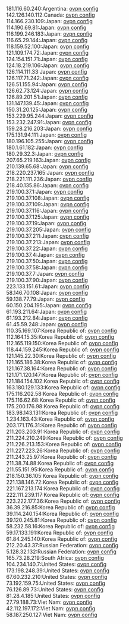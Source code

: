 181.116.60.240:Argentina: [ovpn config](vpn/181_116_60_240.ovpn)  
142.126.140.112:Canada: [ovpn config](vpn/142_126_140_112.ovpn)  
114.166.230.109:Japan: [ovpn config](vpn/114_166_230_109.ovpn)  
114.190.69.81:Japan: [ovpn config](vpn/114_190_69_81.ovpn)  
116.199.246.183:Japan: [ovpn config](vpn/116_199_246_183.ovpn)  
116.65.29.144:Japan: [ovpn config](vpn/116_65_29_144.ovpn)  
118.159.52.100:Japan: [ovpn config](vpn/118_159_52_100.ovpn)  
121.109.174.72:Japan: [ovpn config](vpn/121_109_174_72.ovpn)  
124.154.151.71:Japan: [ovpn config](vpn/124_154_151_71.ovpn)  
124.18.219.106:Japan: [ovpn config](vpn/124_18_219_106.ovpn)  
126.114.111.33:Japan: [ovpn config](vpn/126_114_111_33.ovpn)  
126.117.71.242:Japan: [ovpn config](vpn/126_117_71_242.ovpn)  
126.51.155.94:Japan: [ovpn config](vpn/126_51_155_94.ovpn)  
126.62.73.124:Japan: [ovpn config](vpn/126_62_73_124.ovpn)  
126.89.201.51:Japan: [ovpn config](vpn/126_89_201_51.ovpn)  
131.147.139.45:Japan: [ovpn config](vpn/131_147_139_45.ovpn)  
150.31.20.125:Japan: [ovpn config](vpn/150_31_20_125.ovpn)  
153.229.95.244:Japan: [ovpn config](vpn/153_229_95_244.ovpn)  
153.232.247.91:Japan: [ovpn config](vpn/153_232_247_91.ovpn)  
159.28.216.203:Japan: [ovpn config](vpn/159_28_216_203.ovpn)  
175.131.94.111:Japan: [ovpn config](vpn/175_131_94_111.ovpn)  
180.196.105.255:Japan: [ovpn config](vpn/180_196_105_255.ovpn)  
180.1.61.182:Japan: [ovpn config](vpn/180_1_61_182.ovpn)  
180.29.32.3:Japan: [ovpn config](vpn/180_29_32_3.ovpn)  
207.65.219.163:Japan: [ovpn config](vpn/207_65_219_163.ovpn)  
210.139.65.68:Japan: [ovpn config](vpn/210_139_65_68.ovpn)  
218.220.237.165:Japan: [ovpn config](vpn/218_220_237_165.ovpn)  
218.221.111.236:Japan: [ovpn config](vpn/218_221_111_236.ovpn)  
218.40.135.86:Japan: [ovpn config](vpn/218_40_135_86.ovpn)  
219.100.37.1:Japan: [ovpn config](vpn/219_100_37_1.ovpn)  
219.100.37.108:Japan: [ovpn config](vpn/219_100_37_108.ovpn)  
219.100.37.109:Japan: [ovpn config](vpn/219_100_37_109.ovpn)  
219.100.37.116:Japan: [ovpn config](vpn/219_100_37_116.ovpn)  
219.100.37.125:Japan: [ovpn config](vpn/219_100_37_125.ovpn)  
219.100.37.19:Japan: [ovpn config](vpn/219_100_37_19.ovpn)  
219.100.37.205:Japan: [ovpn config](vpn/219_100_37_205.ovpn)  
219.100.37.211:Japan: [ovpn config](vpn/219_100_37_211.ovpn)  
219.100.37.213:Japan: [ovpn config](vpn/219_100_37_213.ovpn)  
219.100.37.22:Japan: [ovpn config](vpn/219_100_37_22.ovpn)  
219.100.37.4:Japan: [ovpn config](vpn/219_100_37_4.ovpn)  
219.100.37.50:Japan: [ovpn config](vpn/219_100_37_50.ovpn)  
219.100.37.58:Japan: [ovpn config](vpn/219_100_37_58.ovpn)  
219.100.37.7:Japan: [ovpn config](vpn/219_100_37_7.ovpn)  
219.100.37.90:Japan: [ovpn config](vpn/219_100_37_90.ovpn)  
223.133.151.61:Japan: [ovpn config](vpn/223_133_151_61.ovpn)  
58.146.70.108:Japan: [ovpn config](vpn/58_146_70_108.ovpn)  
59.138.77.79:Japan: [ovpn config](vpn/59_138_77_79.ovpn)  
60.150.204.195:Japan: [ovpn config](vpn/60_150_204_195.ovpn)  
61.193.211.64:Japan: [ovpn config](vpn/61_193_211_64.ovpn)  
61.193.212.84:Japan: [ovpn config](vpn/61_193_212_84.ovpn)  
61.45.59.248:Japan: [ovpn config](vpn/61_45_59_248.ovpn)  
110.35.169.107:Korea Republic of: [ovpn config](vpn/110_35_169_107.ovpn)  
112.164.15.35:Korea Republic of: [ovpn config](vpn/112_164_15_35.ovpn)  
112.165.119.150:Korea Republic of: [ovpn config](vpn/112_165_119_150.ovpn)  
118.44.159.245:Korea Republic of: [ovpn config](vpn/118_44_159_245.ovpn)  
121.145.22.30:Korea Republic of: [ovpn config](vpn/121_145_22_30.ovpn)  
121.165.186.38:Korea Republic of: [ovpn config](vpn/121_165_186_38.ovpn)  
121.167.38.164:Korea Republic of: [ovpn config](vpn/121_167_38_164.ovpn)  
121.171.120.147:Korea Republic of: [ovpn config](vpn/121_171_120_147.ovpn)  
121.184.154.102:Korea Republic of: [ovpn config](vpn/121_184_154_102.ovpn)  
163.180.129.133:Korea Republic of: [ovpn config](vpn/163_180_129_133.ovpn)  
175.116.202.58:Korea Republic of: [ovpn config](vpn/175_116_202_58.ovpn)  
175.116.62.68:Korea Republic of: [ovpn config](vpn/175_116_62_68.ovpn)  
175.200.176.98:Korea Republic of: [ovpn config](vpn/175_200_176_98.ovpn)  
183.98.143.131:Korea Republic of: [ovpn config](vpn/183_98_143_131.ovpn)  
1.234.163.43:Korea Republic of: [ovpn config](vpn/1_234_163_43.ovpn)  
203.171.176.31:Korea Republic of: [ovpn config](vpn/203_171_176_31.ovpn)  
211.203.203.91:Korea Republic of: [ovpn config](vpn/211_203_203_91.ovpn)  
211.224.210.249:Korea Republic of: [ovpn config](vpn/211_224_210_249.ovpn)  
211.226.213.153:Korea Republic of: [ovpn config](vpn/211_226_213_153.ovpn)  
211.227.223.26:Korea Republic of: [ovpn config](vpn/211_227_223_26.ovpn)  
211.243.25.97:Korea Republic of: [ovpn config](vpn/211_243_25_97.ovpn)  
211.38.74.88:Korea Republic of: [ovpn config](vpn/211_38_74_88.ovpn)  
211.55.151.95:Korea Republic of: [ovpn config](vpn/211_55_151_95.ovpn)  
218.150.36.105:Korea Republic of: [ovpn config](vpn/218_150_36_105.ovpn)  
221.138.146.72:Korea Republic of: [ovpn config](vpn/221_138_146_72.ovpn)  
221.167.213.174:Korea Republic of: [ovpn config](vpn/221_167_213_174.ovpn)  
222.111.239.117:Korea Republic of: [ovpn config](vpn/222_111_239_117.ovpn)  
223.222.177.36:Korea Republic of: [ovpn config](vpn/223_222_177_36.ovpn)  
36.39.216.85:Korea Republic of: [ovpn config](vpn/36_39_216_85.ovpn)  
39.114.240.154:Korea Republic of: [ovpn config](vpn/39_114_240_154.ovpn)  
39.120.245.81:Korea Republic of: [ovpn config](vpn/39_120_245_81.ovpn)  
58.232.58.16:Korea Republic of: [ovpn config](vpn/58_232_58_16.ovpn)  
59.17.133.191:Korea Republic of: [ovpn config](vpn/59_17_133_191.ovpn)  
61.84.245.140:Korea Republic of: [ovpn config](vpn/61_84_245_140.ovpn)  
212.20.43.37:Russian Federation: [ovpn config](vpn/212_20_43_37.ovpn)  
5.128.32.132:Russian Federation: [ovpn config](vpn/5_128_32_132.ovpn)  
165.73.28.219:South Africa: [ovpn config](vpn/165_73_28_219.ovpn)  
104.234.140.7:United States: [ovpn config](vpn/104_234_140_7.ovpn)  
173.198.248.39:United States: [ovpn config](vpn/173_198_248_39.ovpn)  
67.60.232.210:United States: [ovpn config](vpn/67_60_232_210.ovpn)  
73.192.159.75:United States: [ovpn config](vpn/73_192_159_75.ovpn)  
76.126.89.73:United States: [ovpn config](vpn/76_126_89_73.ovpn)  
81.28.4.185:United States: [ovpn config](vpn/81_28_4_185.ovpn)  
27.79.188.73:Viet Nam: [ovpn config](vpn/27_79_188_73.ovpn)  
42.112.197.172:Viet Nam: [ovpn config](vpn/42_112_197_172.ovpn)  
58.187.250.127:Viet Nam: [ovpn config](vpn/58_187_250_127.ovpn)  
